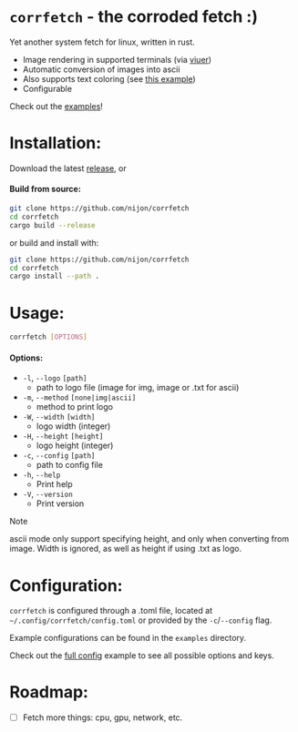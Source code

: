 # `corrfetch` - the corroded fetch :)

Yet another system fetch for linux, written in rust.

- Image rendering in supported terminals (via [viuer](https://crates.io/crates/viuer))
- Automatic conversion of images into ascii
- Also supports text coloring (see [this example](https://github.com/nijon4rch/corrfetch/blob/main/examples/nitch.toml))
- Configurable

Check out the [examples](https://github.com/nijon4rch/corrfetch/tree/main/examples)!



# Installation:

Download the latest [release](https://github.com/nijon4rch/corrfetch/releases/latest), or

#### Build from source:

```bash
git clone https://github.com/nijon/corrfetch
cd corrfetch
cargo build --release
```

or build and install with:

```bash
git clone https://github.com/nijon/corrfetch
cd corrfetch
cargo install --path .
```



# Usage:

```bash
corrfetch [OPTIONS]
```

#### Options:
-  `-l`, `--logo` `[path]`
    - path to logo file (image for img, image or .txt for ascii)
-  `-m`, `--method` `[none|img|ascii]`
    - method to print logo
-  `-W`, `--width` `[width]`
    - logo width (integer)
-  `-H`, `--height` `[height]`
    - logo height (integer)
-  `-c`, `--config` `[path]`
    - path to config file
-  `-h`, `--help`
    - Print help
-  `-V`, `--version`
    - Print version

>[!NOTE]
> ascii mode only support specifying height, and only when converting from image. Width is ignored, as well as height if using .txt as logo.




# Configuration:

`corrfetch` is configured through a .toml file, located at `~/.config/corrfetch/config.toml` or provided by the `-c`/`--config` flag.

Example configurations can be found in the `examples` directory.

Check out the [full config](https://github.com/nijon4rch/corrfetch/blob/main/examples/full.toml) example to see all possible options and keys.



# Roadmap:

- [ ] Fetch more things: cpu, gpu, network, etc.
